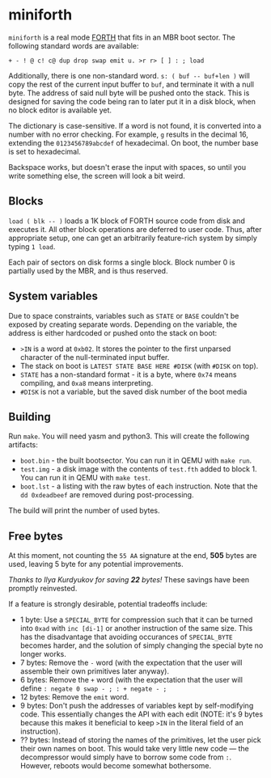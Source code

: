 # miniforth

`miniforth` is a real mode [FORTH] that fits in an MBR boot sector.
The following standard words are available:

```
+ - ! @ c! c@ dup drop swap emit u. >r r> [ ] : ; load
```

Additionally, there is one non-standard word. `s: ( buf -- buf+len )` will copy the
rest of the current input buffer to `buf`, and terminate it with a null byte. The address
of said null byte will be pushed onto the stack. This is designed for saving the code being
ran to later put it in a disk block, when no block editor is available yet.

The dictionary is case-sensitive. If a word is not found, it is converted into a number
with no error checking. For example, `g` results in the decimal 16, extending
the `0123456789abcdef` of hexadecimal. On boot, the number base is set to hexadecimal.

Backspace works, but doesn't erase the input with spaces, so until you write something else,
the screen will look a bit weird.

## Blocks

`load ( blk -- )` loads a 1K block of FORTH source code from disk and executes it.
All other block operations are deferred to user code. Thus, after appropriate setup,
one can get an arbitrarily feature-rich system by simply typing `1 load`.

Each pair of sectors on disk forms a single block. Block number 0 is partially used
by the MBR, and is thus reserved.

## System variables

Due to space constraints, variables such as `STATE` or `BASE` couldn't be exposed by creating
separate words. Depending on the variable, the address is either hardcoded or pushed onto
the stack on boot:

 - `>IN` is a word at `0xb02`. It stores the pointer to the first unparsed character
   of the null-terminated input buffer.
 - The stack on boot is `LATEST STATE BASE HERE #DISK` (with `#DISK` on top).
 - `STATE` has a non-standard format - it is a byte, where `0x74` means compiling,
   and `0xa8` means interpreting.
 - `#DISK` is not a variable, but the saved disk number of the boot media

## Building

Run `make`. You will need yasm and python3. This will create the following artifacts:

- `boot.bin` - the built bootsector. You can run it in QEMU with `make run`.
- `test.img` - a disk image with the contents of `test.fth` added to block 1.
  You can run it in QEMU with `make test`.
- `boot.lst` - a listing with the raw bytes of each instruction.
   Note that the `dd 0xdeadbeef` are removed during post-processing.

The build will print the number of used bytes.

## Free bytes

At this moment, not counting the `55 AA` signature at the end, **505** bytes are used,
leaving 5 byte for any potential improvements.

*Thanks to Ilya Kurdyukov for saving **22** bytes!* These savings have been promptly
reinvested.

If a feature is strongly desirable, potential tradeoffs include:

 - 1 byte: Use a `SPECIAL_BYTE` for compression such that it can be turned into
   `0xad` with `inc [di-1]` or another instruction of the same size. This has
   the disadvantage that avoiding occurances of `SPECIAL_BYTE` becomes harder,
   and the solution of simply changing the special byte no longer works.
 - 7 bytes: Remove the `-` word (with the expectation that the user will assemble their
   own primitives later anyway).
 - 6 bytes: Remove the `+` word (with the expectation that the user will define `: negate 0 swap - ; : + negate - ;`
 - 12 bytes: Remove the `emit` word.
 - 9 bytes: Don't push the addresses of variables kept by self-modifying code. This
   essentially changes the API with each edit (NOTE: it's 9 bytes because this makes it
   beneficial to keep `>IN` in the literal field of an instruction).
 - ?? bytes: Instead of storing the names of the primitives, let the user pick their own
   names on boot. This would take very little new code — the decompressor would simply have
   to borrow some code from `:`. However, reboots would become somewhat bothersome.

[FORTH]: https://en.wikipedia.org/wiki/Forth_(programming_language)
